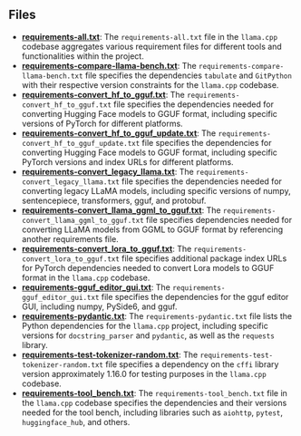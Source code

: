 
## Files
- **[requirements-all.txt](requirements/requirements-all.txt.driver.md)**: The `requirements-all.txt` file in the `llama.cpp` codebase aggregates various requirement files for different tools and functionalities within the project.
- **[requirements-compare-llama-bench.txt](requirements/requirements-compare-llama-bench.txt.driver.md)**: The `requirements-compare-llama-bench.txt` file specifies the dependencies `tabulate` and `GitPython` with their respective version constraints for the `llama.cpp` codebase.
- **[requirements-convert_hf_to_gguf.txt](requirements/requirements-convert_hf_to_gguf.txt.driver.md)**: The `requirements-convert_hf_to_gguf.txt` file specifies the dependencies needed for converting Hugging Face models to GGUF format, including specific versions of PyTorch for different platforms.
- **[requirements-convert_hf_to_gguf_update.txt](requirements/requirements-convert_hf_to_gguf_update.txt.driver.md)**: The `requirements-convert_hf_to_gguf_update.txt` file specifies the dependencies for converting Hugging Face models to GGUF format, including specific PyTorch versions and index URLs for different platforms.
- **[requirements-convert_legacy_llama.txt](requirements/requirements-convert_legacy_llama.txt.driver.md)**: The `requirements-convert_legacy_llama.txt` file specifies the dependencies needed for converting legacy LLaMA models, including specific versions of numpy, sentencepiece, transformers, gguf, and protobuf.
- **[requirements-convert_llama_ggml_to_gguf.txt](requirements/requirements-convert_llama_ggml_to_gguf.txt.driver.md)**: The `requirements-convert_llama_ggml_to_gguf.txt` file specifies dependencies needed for converting LLaMA models from GGML to GGUF format by referencing another requirements file.
- **[requirements-convert_lora_to_gguf.txt](requirements/requirements-convert_lora_to_gguf.txt.driver.md)**: The `requirements-convert_lora_to_gguf.txt` file specifies additional package index URLs for PyTorch dependencies needed to convert Lora models to GGUF format in the `llama.cpp` codebase.
- **[requirements-gguf_editor_gui.txt](requirements/requirements-gguf_editor_gui.txt.driver.md)**: The `requirements-gguf_editor_gui.txt` file specifies the dependencies for the gguf editor GUI, including numpy, PySide6, and gguf.
- **[requirements-pydantic.txt](requirements/requirements-pydantic.txt.driver.md)**: The `requirements-pydantic.txt` file lists the Python dependencies for the `llama.cpp` project, including specific versions for `docstring_parser` and `pydantic`, as well as the `requests` library.
- **[requirements-test-tokenizer-random.txt](requirements/requirements-test-tokenizer-random.txt.driver.md)**: The `requirements-test-tokenizer-random.txt` file specifies a dependency on the `cffi` library version approximately 1.16.0 for testing purposes in the `llama.cpp` codebase.
- **[requirements-tool_bench.txt](requirements/requirements-tool_bench.txt.driver.md)**: The `requirements-tool_bench.txt` file in the `llama.cpp` codebase specifies the dependencies and their versions needed for the tool bench, including libraries such as `aiohttp`, `pytest`, `huggingface_hub`, and others.
